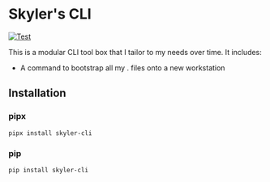 # Skyler's CLI
[![Test](https://github.com/bouldersky/skylers-cli/actions/workflows/test.yml/badge.svg)](https://github.com/bouldersky/skylers-cli/actions/workflows/test.yml)

This is a modular CLI tool box that I tailor to my needs over time. It includes:

- A command to bootstrap all my . files onto a new workstation

## Installation
### pipx
```
pipx install skyler-cli
```

### pip
```
pip install skyler-cli
```
